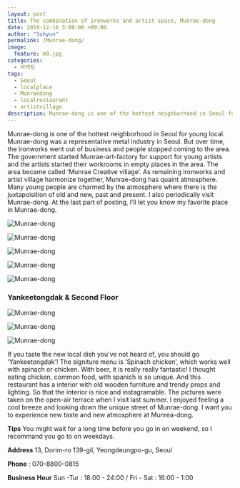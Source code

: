 ```yaml
---
layout: post
title: The combination of ironworks and artist space, Munrae-dong
date: 2019-12-16 3:00:00 +09:00
author: "Suhyun"
permalink: /Munrae-dong/
image:
  feature: m8.jpg
categories:
  - 마케팅
tags:
  - Seoul
  - localplace
  - Munraedong
  - localrestaurant
  - artistvillage
description: Munrae-dong is one of the hottest neighborhood in Seoul for young local. Munrae-dong was a representative metal industry in Seoul. But over time, the ironworks went out of business and people stopped coming to the area.
---
```




Munrae-dong is one of the hottest neighborhood in Seoul for young local. Munrae-dong was a representative metal industry in Seoul. But over time, the ironworks went out of business and people stopped coming to the area. The government started Munrae-art-factory for support for young artists and the artists started their workrooms in empty places in the area. The area became called ‘Munrae Creative village’. As remaining ironworks and artist village harmonize together, Munrae-dong has quaint atmosphere. Many young people are charmed by the atmosphere where there is the juxtapoisition of old and new, past and present. I also periodically visit Munrae-dong. At the last part of posting, I’ll let you know my favorite place in Munrae-dong.

![Munrae-dong](/img1/02/m11.jpg)

![Munrae-dong](/img1/02/m12.jpg)

![Munrae-dong](/img1/02/m7.jpg)

![Munrae-dong](/img1/02/m6.jpg)

![Munrae-dong](/img1/02/m5.jpg)

 

### Yankeetongdak & Second Floor

![Munrae-dong](/img1/02/m1.jpg)

![Munrae-dong](/img1/02/m2.jpg)

![Munrae-dong](/img1/02/m14.jpg)

 If you taste the new local dish you’ve not heard of, you should go ‘Yankeetongdak’!  The signiture menu is ‘Spinach chicken’, which works well with spinach or chicken. With beer, it is really really fantastic! I thought eating chicken, common food, with spanich is so unique. And this restaurant has a interior with old wooden furniture and trendy props and lighting. So that the interior is nice and instagramable. The pictures were taken on the open-air terrace when I visit last summer. I enjoyed feeling a cool breeze and looking down the unique street of Munrae-dong. I want you to experience new taste and new atmosphere at Munrea-dong.



**Tips** You might wait for a long time before you go in on weekend, so I recommand you go to on weekdays.

**Address** 13, Dorim-ro 139-gil, Yeongdeungpo-gu, Seoul

**Phone** : 070-8800-0815

**Business Hour** Sun -Tur : 18:00 - 24:00 / Fri - Sat : 16:00 - 1:00







